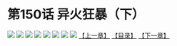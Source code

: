 # 第150话 异火狂暴（下）
![](https://mhpic.xiaomingtaiji.net/comic/D/斗破苍穹拆分版/150话/1.jpg-zymk.middle.webp)
![](https://mhpic.xiaomingtaiji.net/comic/D/斗破苍穹拆分版/150话/2.jpg-zymk.middle.webp)
![](https://mhpic.xiaomingtaiji.net/comic/D/斗破苍穹拆分版/150话/3.jpg-zymk.middle.webp)
![](https://mhpic.xiaomingtaiji.net/comic/D/斗破苍穹拆分版/150话/4.jpg-zymk.middle.webp)
![](https://mhpic.xiaomingtaiji.net/comic/D/斗破苍穹拆分版/150话/5.jpg-zymk.middle.webp)
![](https://mhpic.xiaomingtaiji.net/comic/D/斗破苍穹拆分版/150话/6.jpg-zymk.middle.webp)
![](https://mhpic.xiaomingtaiji.net/comic/D/斗破苍穹拆分版/150话/7.jpg-zymk.middle.webp)
![](https://mhpic.xiaomingtaiji.net/comic/D/斗破苍穹拆分版/150话/8.jpg-zymk.middle.webp)
[【上一章】](./149.md)
[【目录】](./README.md)
[【下一章】](./151.md)
